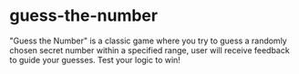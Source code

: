# guess-the-number
"Guess the Number" is a classic game where you try to guess a randomly chosen secret number 
within a specified range, user will receive feedback to guide your guesses. 
Test your logic to win!
